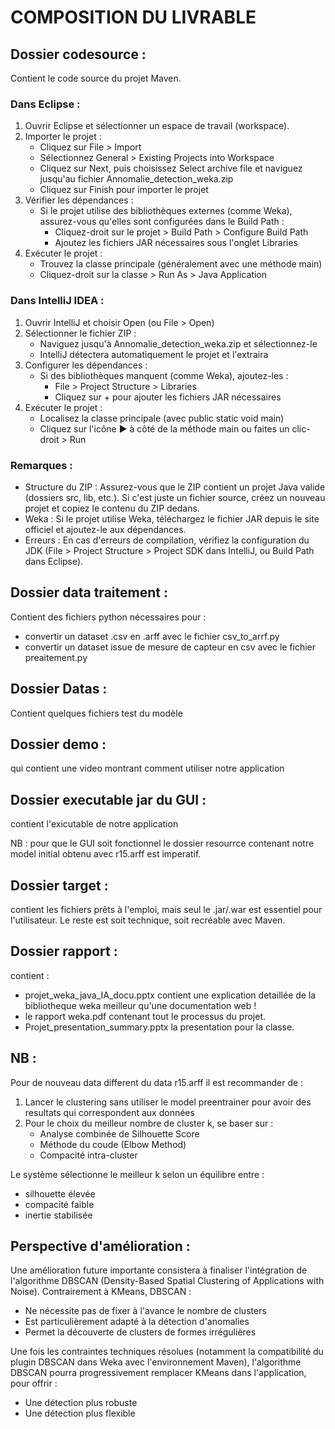 # COMPOSITION DU LIVRABLE

## Dossier codesource :
Contient le code source du projet Maven.

### Dans Eclipse :
1. Ouvrir Eclipse et sélectionner un espace de travail (workspace).
2. Importer le projet :
   - Cliquez sur File > Import
   - Sélectionnez General > Existing Projects into Workspace
   - Cliquez sur Next, puis choisissez Select archive file et naviguez jusqu'au fichier Annomalie_detection_weka.zip
   - Cliquez sur Finish pour importer le projet
3. Vérifier les dépendances :
   - Si le projet utilise des bibliothèques externes (comme Weka), assurez-vous qu'elles sont configurées dans le Build Path :
     - Cliquez-droit sur le projet > Build Path > Configure Build Path
     - Ajoutez les fichiers JAR nécessaires sous l'onglet Libraries
4. Exécuter le projet :
   - Trouvez la classe principale (généralement avec une méthode main)
   - Cliquez-droit sur la classe > Run As > Java Application

### Dans IntelliJ IDEA :
1. Ouvrir IntelliJ et choisir Open (ou File > Open)
2. Sélectionner le fichier ZIP :
   - Naviguez jusqu'à Annomalie_detection_weka.zip et sélectionnez-le
   - IntelliJ détectera automatiquement le projet et l'extraira
3. Configurer les dépendances :
   - Si des bibliothèques manquent (comme Weka), ajoutez-les :
     - File > Project Structure > Libraries
     - Cliquez sur + pour ajouter les fichiers JAR nécessaires
4. Exécuter le projet :
   - Localisez la classe principale (avec public static void main)
   - Cliquez sur l'icône ▶ à côté de la méthode main ou faites un clic-droit > Run

### Remarques :
- Structure du ZIP : Assurez-vous que le ZIP contient un projet Java valide (dossiers src, lib, etc.). Si c'est juste un fichier source, créez un nouveau projet et copiez le contenu du ZIP dedans.
- Weka : Si le projet utilise Weka, téléchargez le fichier JAR depuis le site officiel et ajoutez-le aux dépendances.
- Erreurs : En cas d'erreurs de compilation, vérifiez la configuration du JDK (File > Project Structure > Project SDK dans IntelliJ, ou Build Path dans Eclipse).

## Dossier data traitement :
Contient des fichiers python nécessaires pour :
- convertir un dataset .csv en .arff avec le fichier csv_to_arrf.py
- convertir un dataset issue de mesure de capteur en csv avec le fichier preaitement.py

## Dossier Datas :
Contient quelques fichiers test du modèle

## Dossier demo :
qui contient une video montrant comment utiliser notre application

## Dossier executable jar du GUI :
contient l'exicutable de notre application

NB : pour que le GUI soit fonctionnel le dossier resourrce contenant notre model initial obtenu avec r15.arff est imperatif.

## Dossier target :
contient les fichiers prêts à l'emploi, mais seul le .jar/.war est essentiel pour l'utilisateur. Le reste est soit technique, soit recréable avec Maven.

## Dossier rapport :
contient :
- projet_weka_java_IA_docu.pptx contient une explication detaillée de la bibliotheque weka meilleur qu'une documentation web !
- le rapport weka.pdf contenant tout le processus du projet.
- Projet_presentation_summary.pptx la presentation pour la classe.

## NB :
Pour de nouveau data different du data r15.arff il est recommander de :
1. Lancer le clustering sans utiliser le model preentrainer pour avoir des resultats qui correspondent aux données
2. Pour le choix du meilleur nombre de cluster k, se baser sur :
   - Analyse combinée de Silhouette Score
   - Méthode du coude (Elbow Method)
   - Compacité intra-cluster

Le système sélectionne le meilleur k selon un équilibre entre :
- silhouette élevée
- compacité faible
- inertie stabilisée

## Perspective d'amélioration :
Une amélioration future importante consistera à finaliser l'intégration de l'algorithme DBSCAN (Density-Based Spatial Clustering of Applications with Noise). Contrairement à KMeans, DBSCAN :
- Ne nécessite pas de fixer à l'avance le nombre de clusters
- Est particulièrement adapté à la détection d'anomalies
- Permet la découverte de clusters de formes irrégulières

Une fois les contraintes techniques résolues (notamment la compatibilité du plugin DBSCAN dans Weka avec l'environnement Maven), l'algorithme DBSCAN pourra progressivement remplacer KMeans dans l'application, pour offrir :
- Une détection plus robuste
- Une détection plus flexible